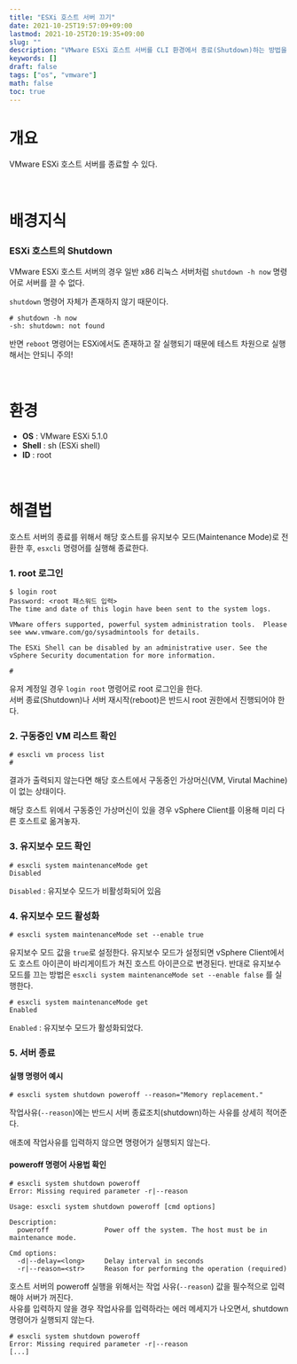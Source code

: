 ```yaml
---
title: "ESXi 호스트 서버 끄기"
date: 2021-10-25T19:57:09+09:00
lastmod: 2021-10-25T20:19:35+09:00
slug: ""
description: "VMware ESXi 호스트 서버를 CLI 환경에서 종료(Shutdown)하는 방법을 소개합니다."
keywords: []
draft: false
tags: ["os", "vmware"]
math: false
toc: true
---
```


# 개요
VMware ESXi 호스트 서버를 종료할 수 있다.

<br>

# 배경지식

### ESXi 호스트의 Shutdown
VMware ESXi 호스트 서버의 경우 일반 x86 리눅스 서버처럼 `shutdown -h now` 명령어로 서버를 끌 수 없다.  

`shutdown` 명령어 자체가 존재하지 않기 때문이다.

```shell
# shutdown -h now
-sh: shutdown: not found
```
반면 `reboot` 명령어는 ESXi에서도 존재하고 잘 실행되기 때문에 테스트 차원으로 실행해서는 안되니 주의!

<br>

# 환경
- **OS** : VMware ESXi 5.1.0
- **Shell** : sh (ESXi shell)
- **ID** : root

<br>

# 해결법

호스트 서버의 종료를 위해서 해당 호스트를 유지보수 모드(Maintenance Mode)로 전환한 후, `esxcli` 명령어를 실행해 종료한다.



### 1. root 로그인
```shell
$ login root
Password: <root 패스워드 입력>
The time and date of this login have been sent to the system logs.

VMware offers supported, powerful system administration tools.  Please
see www.vmware.com/go/sysadmintools for details.

The ESXi Shell can be disabled by an administrative user. See the
vSphere Security documentation for more information.

#
```
유저 계정일 경우 `login root` 명령어로 root 로그인을 한다.  
서버 종료(Shutdown)나 서버 재시작(reboot)은 반드시 root 권한에서 진행되어야 한다.



### 2. 구동중인 VM 리스트 확인
```shell
# esxcli vm process list
#
```
결과가 출력되지 않는다면 해당 호스트에서 구동중인 가상머신(VM, Virutal Machine)이 없는 상태이다.  

해당 호스트 위에서 구동중인 가상머신이 있을 경우 vSphere Client를 이용해 미리 다른 호스트로 옮겨놓자.



### 3. 유지보수 모드 확인
```shell
# esxcli system maintenanceMode get
Disabled
```
`Disabled` : 유지보수 모드가 비활성화되어 있음



### 4. 유지보수 모드 활성화
```shell
# esxcli system maintenanceMode set --enable true
```
유지보수 모드 값을 `true`로 설정한다.
유지보수 모드가 설정되면 vSphere Client에서도 호스트 아이콘이 바리게이트가 쳐진 호스트 아이콘으로 변경된다. 
반대로 유지보수 모드를 끄는 방법은 `esxcli system maintenanceMode set --enable false` 를 실행한다.

```shell
# esxcli system maintenanceMode get
Enabled
```
`Enabled` : 유지보수 모드가 활성화되었다.



### 5. 서버 종료

#### 실행 명령어 예시
```shell
# esxcli system shutdown poweroff --reason="Memory replacement."
```

작업사유(`--reason`)에는 반드시 서버 종료조치(shutdown)하는 사유를 상세히 적어준다.  

애초에 작업사유를 입력하지 않으면 명령어가 실행되지 않는다.



#### poweroff 명령어 사용법 확인

```shell
# esxcli system shutdown poweroff
Error: Missing required parameter -r|--reason

Usage: esxcli system shutdown poweroff [cmd options]

Description: 
  poweroff              Power off the system. The host must be in maintenance mode.

Cmd options:
  -d|--delay=<long>     Delay interval in seconds
  -r|--reason=<str>     Reason for performing the operation (required)
```

호스트 서버의 poweroff 실행을 위해서는 작업 사유(`--reason`) 값을 필수적으로 입력해야 서버가 꺼진다.  
사유를 입력하지 않을 경우 작업사유를 입력하라는 에러 메세지가 나오면서, shutdown 명령어가 실행되지 않는다.

````shell
# esxcli system shutdown poweroff
Error: Missing required parameter -r|--reason
[...]
````